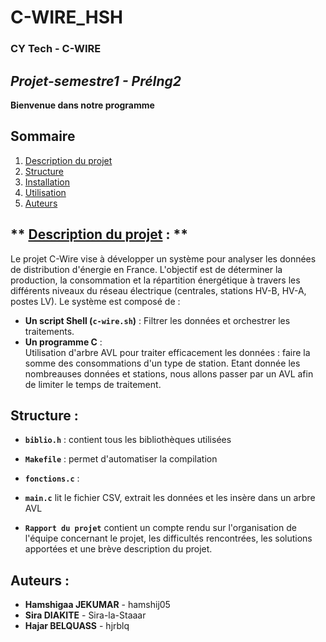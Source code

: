 # C-WIRE_HSH

### **************CY Tech - C-WIRE**************

## ***Projet-semestre1 - PréIng2***
**Bienvenue dans notre programme**

## Sommaire
1. [Description du projet](#description-du-projet)
2. [Structure](#structure)
3. [Installation](#installation)
4. [Utilisation](#utilisation)
5. [Auteurs](#auteurs)

## ** [Description du projet](#description-du-projet) : **   
Le projet C-Wire vise à développer un système pour analyser les données de distribution d'énergie en France. L'objectif est de déterminer la production, la consommation et la répartition énergétique à travers les différents niveaux du réseau électrique (centrales, stations HV-B, HV-A, postes LV).
Le système est composé de :
- **Un script Shell (`c-wire.sh`)** :
  Filtrer les données et orchestrer les traitements.  
-  **Un programme C** :  
 Utilisation d'arbre AVL pour traiter efficacement les données : faire la somme des consommations d'un type de station. Etant donnée les nombreauses données et stations, nous allons passer par un AVL afin de limiter le temps de traitement.  

## **Structure :**
  - **`biblio.h`** : contient tous les bibliothèques utilisées  
  - **`Makefile`** : permet d'automatiser la compilation  
  - **`fonctions.c`** :  
  - **`main.c`** lit le fichier CSV, extrait les données et les insère dans un arbre AVL  

  - **`Rapport du projet`** contient un compte rendu sur l'organisation de l'équipe concernant le projet, les difficultés rencontrées, les solutions apportées et une brève description du projet.  



## **Auteurs :**   
- **Hamshigaa JEKUMAR** - hamshij05  
- **Sira DIAKITE** - Sira-la-Staaar  
- **Hajar BELQUASS** - hjrblq  
